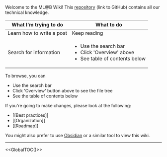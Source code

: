 Welcome to the ML@B Wiki! This [repository](https://github.com/mlberkeley/wiki) (link to GitHub) contains all our technical knowledge. 

|What I'm trying to do|What to do|
|---------------------|----------|
|Learn how to write a post|Keep reading|
|Search for information|<ul><li>Use the search bar</li><li>Click 'Overview' above</li><li> See table of contents below</li></ul>|

To browse, you can

- Use the search bar
- Click 'Overview' button above to see the file tree
- See the table of contents below

If you're going to make changes, please look at the following:

- [[Best practices]]
- [[Organization]]
- [[Roadmap]]

You might also prefer to use [Obsidian](https://obsidian.md) or a similar tool to view this wiki.

---

<<GlobalTOC()>>